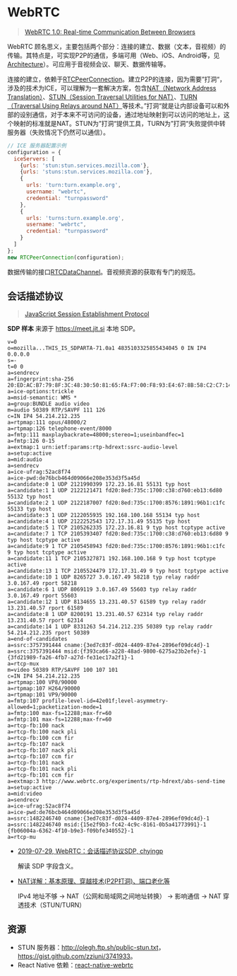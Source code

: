 # WebRTC

> [WebRTC 1.0: Real-time Communication Between Browsers](https://www.w3.org/TR/webrtc/)

WebRTC 顾名思义，主要包括两个部分：连接的建立、数据（文本，音视频）的传输。其特点是，可实现P2P的通信，多端可用（Web、iOS、Android等，见[Architecture](https://webrtc.org/architecture/)）。可应用于音视频会议、聊天、数据传输等。

连接的建立，依赖于[RTCPeerConnection](https://www.w3.org/TR/webrtc/#rtcpeerconnection-interface)。建立P2P的连接，因为需要”打洞“，涉及的技术为ICE，可以理解为一套解决方案，包含[NAT（Network Address Translation）](https://tools.ietf.org/html/rfc2663)、[STUN（Session Traversal Utilities for NAT）](https://tools.ietf.org/html/rfc5389)、[TURN（Traversal Using Relays around NAT）](https://tools.ietf.org/html/rfc6062)等技术。”打洞“就是让内部设备可以和外部的设别通信，对于本来不可访问的设备，通过地址映射到可以访问的地址上，这个映射的标准就是NAT。STUN为”打洞“提供工具，TURN为”打洞“失败提供中转服务器（失败情况下仍然可以通信）。

```js
// ICE 服务器配置示例
configuration = {
  iceServers: [
    {urls: 'stun:stun.services.mozilla.com'},
    {urls: 'stuns:stun.services.mozilla.com'},
    {
      urls: 'turn:turn.example.org',
      username: "webrtc",
      credential: "turnpassword"
    },
    {
      urls: 'turns:turn.example.org',
      username: "webrtc",
      credential: "turnpassword"
    }
  ]
};
new RTCPeerConnection(configuration);
```

数据传输的接口[RTCDataChannel](https://www.w3.org/TR/webrtc/#rtcdatachannel)。音视频资源的获取有专门的规范。

## 会话描述协议

> [JavaScript Session Establishment Protocol](https://tools.ietf.org/html/draft-ietf-rtcweb-jsep-26)

**SDP 样本** 来源于 <https://meet.jit.si> 本地 SDP。

```plantext
v=0
o=mozilla...THIS_IS_SDPARTA-71.0a1 4835103325855434045 0 IN IP4 0.0.0.0
s=-
t=0 0
a=sendrecv
a=fingerprint:sha-256 20:ED:AC:B7:79:8F:3C:48:30:50:81:65:FA:F7:00:F8:93:E4:67:8B:58:C2:C7:14:73:AA:3F:46:5B:A4:E8:DC
a=ice-options:trickle
a=msid-semantic: WMS *
a=group:BUNDLE audio video
m=audio 50389 RTP/SAVPF 111 126
c=IN IP4 54.214.212.235
a=rtpmap:111 opus/48000/2
a=rtpmap:126 telephone-event/8000
a=fmtp:111 maxplaybackrate=48000;stereo=1;useinbandfec=1
a=fmtp:126 0-15
a=extmap:1 urn:ietf:params:rtp-hdrext:ssrc-audio-level
a=setup:active
a=mid:audio
a=sendrecv
a=ice-ufrag:52ac8f74
a=ice-pwd:de76bcb464d09066e208e353d3f5a45d
a=candidate:0 1 UDP 2121990399 172.23.16.81 55131 typ host
a=candidate:1 1 UDP 2122121471 fd20:8ed:735c:1700:c38:d760:eb13:6d80 55132 typ host
a=candidate:2 1 UDP 2122187007 fd20:8ed:735c:1700:8576:1891:96b1:c1fc 55133 typ host
a=candidate:3 1 UDP 2122055935 192.168.100.168 55134 typ host
a=candidate:4 1 UDP 2122252543 172.17.31.49 55135 typ host
a=candidate:5 1 TCP 2105262335 172.23.16.81 9 typ host tcptype active
a=candidate:7 1 TCP 2105393407 fd20:8ed:735c:1700:c38:d760:eb13:6d80 9 typ host tcptype active
a=candidate:9 1 TCP 2105458943 fd20:8ed:735c:1700:8576:1891:96b1:c1fc 9 typ host tcptype active
a=candidate:11 1 TCP 2105327871 192.168.100.168 9 typ host tcptype active
a=candidate:13 1 TCP 2105524479 172.17.31.49 9 typ host tcptype active
a=candidate:10 1 UDP 8265727 3.0.167.49 58218 typ relay raddr 3.0.167.49 rport 58218
a=candidate:6 1 UDP 8069119 3.0.167.49 55603 typ relay raddr 3.0.167.49 rport 55603
a=candidate:12 1 UDP 8134655 13.231.40.57 61589 typ relay raddr 13.231.40.57 rport 61589
a=candidate:8 1 UDP 8200191 13.231.40.57 62314 typ relay raddr 13.231.40.57 rport 62314
a=candidate:14 1 UDP 8331263 54.214.212.235 50389 typ relay raddr 54.214.212.235 rport 50389
a=end-of-candidates
a=ssrc:3757391444 cname:{3ed7c83f-d024-4409-87e4-2896ef09dc4d}-1
a=ssrc:3757391444 msid:{f393ca66-a228-48ad-9800-6275a23b2efe}-1 {3fd21989-fa26-4fb7-a27d-fe31ec17a2f1}-1
a=rtcp-mux
m=video 50389 RTP/SAVPF 100 107 101
c=IN IP4 54.214.212.235
a=rtpmap:100 VP8/90000
a=rtpmap:107 H264/90000
a=rtpmap:101 VP9/90000
a=fmtp:107 profile-level-id=42e01f;level-asymmetry-allowed=1;packetization-mode=1
a=fmtp:100 max-fs=12288;max-fr=60
a=fmtp:101 max-fs=12288;max-fr=60
a=rtcp-fb:100 nack
a=rtcp-fb:100 nack pli
a=rtcp-fb:100 ccm fir
a=rtcp-fb:107 nack
a=rtcp-fb:107 nack pli
a=rtcp-fb:107 ccm fir
a=rtcp-fb:101 nack
a=rtcp-fb:101 nack pli
a=rtcp-fb:101 ccm fir
a=extmap:3 http://www.webrtc.org/experiments/rtp-hdrext/abs-send-time
a=setup:active
a=mid:video
a=sendrecv
a=ice-ufrag:52ac8f74
a=ice-pwd:de76bcb464d09066e208e353d3f5a45d
a=ssrc:1482246740 cname:{3ed7c83f-d024-4409-87e4-2896ef09dc4d}-1
a=ssrc:1482246740 msid:{15e2f9b3-fc42-4c9c-8161-0b5a41773991}-1 {fb06004a-6362-4f10-b9e3-f09bfe340552}-1
a=rtcp-mu
```

* [2019-07-29, WebRTC：会话描述协议SDP, chyingp](https://www.cnblogs.com/chyingp/p/sdp-in-webrtc.html)

  解读 SDP 字段含义。

* [NAT详解：基本原理、穿越技术(P2P打洞)、端口老化等](http://www.52im.net/article-64-1.html)

  IPv4 地址不够 -> NAT（公网和局域网之间地址转换） -> 影响通信 -> NAT 穿透技术（STUN/TURN）

## 资源

* STUN 服务器：<http://olegh.ftp.sh/public-stun.txt>，<https://gist.github.com/zziuni/3741933>。
* React Native 依赖：[react-native-webrtc](https://github.com/react-native-webrtc/react-native-webrtc)

